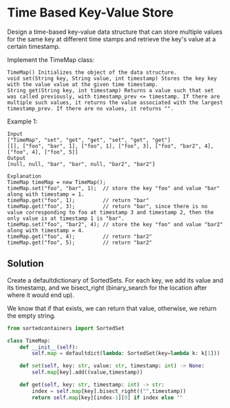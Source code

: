 # Time Based Key-Value Store

Design a time-based key-value data structure that can store multiple values for the same key at different time stamps and retrieve the key's value at a certain timestamp.

Implement the TimeMap class:

    TimeMap() Initializes the object of the data structure.
    void set(String key, String value, int timestamp) Stores the key key with the value value at the given time timestamp.
    String get(String key, int timestamp) Returns a value such that set was called previously, with timestamp_prev <= timestamp. If there are multiple such values, it returns the value associated with the largest timestamp_prev. If there are no values, it returns "".

Example 1:

```
Input
["TimeMap", "set", "get", "get", "set", "get", "get"]
[[], ["foo", "bar", 1], ["foo", 1], ["foo", 3], ["foo", "bar2", 4], ["foo", 4], ["foo", 5]]
Output
[null, null, "bar", "bar", null, "bar2", "bar2"]

Explanation
TimeMap timeMap = new TimeMap();
timeMap.set("foo", "bar", 1);  // store the key "foo" and value "bar" along with timestamp = 1.
timeMap.get("foo", 1);         // return "bar"
timeMap.get("foo", 3);         // return "bar", since there is no value corresponding to foo at timestamp 3 and timestamp 2, then the only value is at timestamp 1 is "bar".
timeMap.set("foo", "bar2", 4); // store the key "foo" and value "bar2" along with timestamp = 4.
timeMap.get("foo", 4);         // return "bar2"
timeMap.get("foo", 5);         // return "bar2"
```

## Solution

Create a defaultdictionary of SortedSets. For each key, we add its value
and its timestamp, and we bisect_right (binary_search for the location
after where it would end up).

We know that if that exists, we can return that value, otherwise, we
return the empty string.

```py
from sortedcontainers import SortedSet

class TimeMap:
    def __init__(self):
        self.map = defaultdict(lambda: SortedSet(key=lambda k: k[1]))

    def set(self, key: str, value: str, timestamp: int) -> None:
        self.map[key].add((value,timestamp))

    def get(self, key: str, timestamp: int) -> str:
        index = self.map[key].bisect_right(("",timestamp))
        return self.map[key][index-1][0] if index else ""
```
